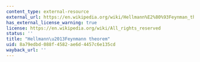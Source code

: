 ```yaml
---
content_type: external-resource
external_url: https://en.wikipedia.org/wiki/Hellmann%E2%80%93Feynman_theorem
has_external_license_warning: true
license: https://en.wikipedia.org/wiki/All_rights_reserved
status: ''
title: "Hellmann\u2013Feynmann theorem"
uid: 8a79edbd-088f-4582-ae6d-4457c6e135cd
wayback_url: ''
---
```

